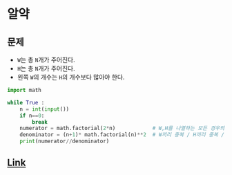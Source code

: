 # 알약 

## 문제 

* `W`는 총 `N`개가 주어진다. 
* `H`는 총 `N`개가 주어진다. 
* 왼쪽 `W`의 개수는 `H`의 개수보다 많아야 한다. 



```python
import math 

while True :
    n = int(input())
    if n==0:
        break 
    numerator = math.factorial(2*n)            # W,H를 나열하는 모든 경우의 수
    denominator = (n+1)* math.factorial(n)**2  # W끼리 중복 / H끼리 중복 /  왼쪽 W개수가 더 많은 경우
    print(numerator//denominator)
```

## [Link](https://www.acmicpc.net/problem/4811)
